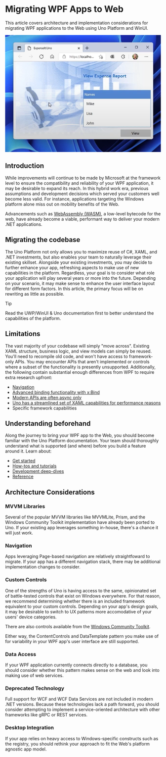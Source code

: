 # Migrating WPF Apps to Web

This article covers architecture and implementation considerations for migrating WPF applications to the Web using Uno Platform and WinUI.

![A WPF app migrated to the web with Uno platform](Assets\migrated-app.png)

## Introduction

While improvements will continue to be made by Microsoft at the framework level to ensure the compatibility and reliability of your WPF application, it may be desirable to expand its reach. In this hybrid work era, previous assumptions and development decisions which served your customers well become less valid. For instance, applications targeting the Windows platform alone miss out on mobility benefits of the Web. 

Advancements such as [WebAssembly (WASM)](https://developer.mozilla.org/docs/WebAssembly), a low-level bytecode for the web, have already become a viable, performant way to deliver your modern .NET applications.

## Migrating the codebase

The Uno Platform not only allows you to maximize reuse of C#, XAML, and .NET investments, but also enables your team to naturally leverage their existing skillset. Alongside your existing investments, you may decide to further enhance your app, refreshing aspects to make use of new capabilities in the platform. Regardless, your goal is to consider what role your application will play several years or more into the future. Depending on your scenario, it may make sense to enhance the user interface layout for different form factors. In this article, the primary focus will be on rewriting as little as possible.

> [!TIP]
> Read the UWP/WinUI & Uno documentation first to better understand the capabilities of the platform. 

## Limitations

The vast majority of your codebase will simply "move across". Existing XAML structure, business logic, and view models can simply be reused. You'll need to recompile old code, and won't have access to framework-only APIs. You may encounter APIs that aren't implemented or controls where a subset of the functionality is presently unsupported. Additionally, the following contain substantial enough differences from WPF to require extra research upfront:
* [Navigation](https://docs.microsoft.com/en-us/windows/apps/design/basics/navigate-between-two-pages)
* [Advanced binding functionality with x:Bind](https://docs.microsoft.com/en-us/windows/uwp/xaml-platform/x-bind-markup-extension)
* [Modern APIs are often async only](https://docs.microsoft.com/en-us/windows/uwp/threading-async/call-asynchronous-apis-in-csharp-or-visual-basic)
* [Uno has a streamlined set of XAML capabilities for performance reasons](https://docs.microsoft.com/en-us/windows/uwp/xaml-platform/xaml-overview)
* Specific framework capabilities

## Understanding beforehand

Along the journey to bring your WPF app to the Web, you should become familiar with the Uno Platform documentation. Your team should thoroughly understand what is supported (and where) before you build a feature around it. Learn about:
* [Get started](https://platform.uno/docs/articles/get-started.html)
* [How-tos and tutorials](https://platform.uno/docs/articles/tutorials-intro.html)
* [Development deep-dives](https://platform.uno/docs/articles/using-uno-ui.html)
* [Reference](https://platform.uno/docs/articles/implemented-views.html)

## Architecture Considerations

### MVVM Libraries
Several of the popular MVVM libraries like MVVMLite, Prism, and the Windows Community Toolkit implementation have already been ported to Uno. If your existing app leverages something in-house, there's a chance it will just work. 

### Navigation
Apps leveraging Page-based navigation are relatively straightfoward to migrate. If your app has a different navigation stack, there may be additional implementation changes to consider.

### Custom Controls
One of the strengths of Uno is having access to the same, opinionated set of battle-tested controls that exist on Windows everywhere. For that reason, we recommend determining whether there is an included framework equivalent to your custom controls. Depending on your app's design goals, it may be desirable to switch to UX patterns more accomodative of your users' device categories.

There are also controls available from the [Windows Community Toolkit](uno-community-toolkit.md).

Either way, the ContentControls and DataTemplate pattern you make use of for variability in your WPF app's user interface are still supported.

### Data Access
If your WPF application currently connects directly to a database, you should consider whether this pattern makes sense on the web and look into making use of web services.

### Deprecated Technology
Full support for WCF and WCF Data Services are not included in modern .NET versions. Because these technologies lack a path forward, you should consider attempting to implement a service-oriented architecture with other frameworks like gRPC or REST services. 

### Desktop Integration
If your app relies on heavy access to Windows-specific constructs such as the registry, you should rethink your approach to fit the Web's platform agnostic app model.

